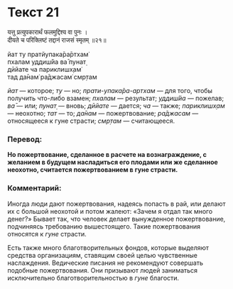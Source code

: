 # Текст 21

यत्तु प्रत्युपकारार्थं फलमुद्दिश्य वा पुनः ।  
दीयते च परिक्लिष्टं तद्दानं राजसं स्मृतम् ॥२१॥

йат ту пратйупака̄ра̄ртхам̇  
пхалам уддиш́йа ва̄ пунат̣  
дӣйате ча париклишх̣ам̇  
тад да̄нам̇ ра̄джасам̇ смр̣там

_йат_ — которое; _ту_ — но; _прати-упака̄ра-артхам_ — для того, чтобы получить что-либо взамен; _пхалам_ — результат; _уддиш́йа_ — пожелав; _ва̄_ — или; _пунат̣_ — вновь; _дӣйате_ — дается; _ча_ — также; _париклишх̣ам_ — неохотно; _тат_ — то; _да̄нам_ — пожертвование; _ра̄джасам_ — относящееся к гуне страсти; _смр̣там_ — считающееся.

### Перевод:

**Но пожертвование, сделанное в расчете на вознаграждение, с желанием в будущем насладиться его плодами или же сделанное неохотно, считается пожертвованием в гуне страсти.**

### Комментарий:

Иногда люди дают пожертвования, надеясь попасть в рай, или делают их с большой неохотой и потом жалеют: «Зачем я отдал так много денег?» Бывает так, что человек делает вынужденное пожертвование, подчиняясь требованию вышестоящего. Такие пожертвования относятся к _гуне_ страсти.

Есть также много благотворительных фондов, которые выделяют средства организациям, ставящим своей целью чувственные наслаждения. Ведические писания не рекомендуют совершать подобные пожертвования. Они призывают людей заниматься исключительно благотворительностью в _гуне_ благости.